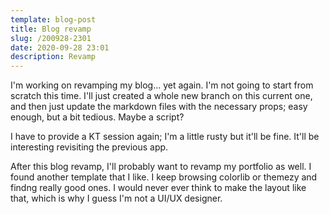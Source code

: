 ```yaml
---
template: blog-post
title: Blog revamp
slug: /200928-2301
date: 2020-09-28 23:01
description: Revamp
---
```

I'm working on revamping my blog... yet again.  I'm not going to start from scratch this time.  I'll just created a whole new branch on this current one, and then just update the markdown files with the necessary props; easy enough, but a bit tedious.  Maybe a script?

I have to provide a KT session again; I'm a little rusty but it'll be fine.  It'll be interesting revisiting the previous app.

After this blog revamp, I'll probably want to revamp my portfolio as well.  I found another template that I like.  I keep browsing colorlib or themezy and findng really good ones.  I would never ever think to make the layout like that, which is why I guess I'm not a UI/UX designer.